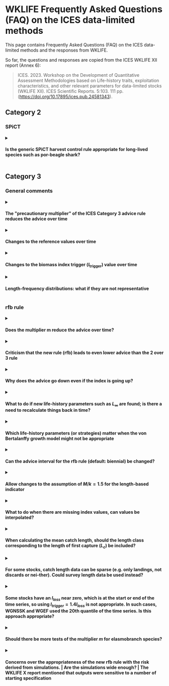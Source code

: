 # WKLIFE Frequently Asked Questions (FAQ) on the ICES data-limited methods

This page contains Frequently Asked Questions (FAQ) on the ICES data-limited methods and the responses from WKLIFE.

So far, the questions and responses are copied from the ICES WKLIFE XII report (Annex 6):

> ICES. 2023. Workshop on the Development of Quantitative Assessment Methodologies based on Life-history traits, exploitation characteristics, and other relevant parameters for data-limited stocks (WKLIFE XII). ICES Scientific Reports. 5:103. 111 pp. (<https://doi.org/10.17895/ices.pub.24581343>).

## Category 2

### SPiCT

<details>

<summary>

#### Is the generic SPiCT harvest control rule appropriate for long-lived species such as por-beagle shark?

</summary>

TODO

*Question source: WGEF for WKLIFE XII 2023*

</details>

## Category 3

### General comments

<details>

<summary>

#### The "precautionary multiplier" of the ICES Category 3 advice rule reduces the advice over time

</summary>

-   ICES uses three methods to calculate the advice for Category 3 data-limited stocks (excluding short-lived species). These are the "rfb rule" for species with slower individual growth, the "chr rule" for stocks with medium individual growth, and the "rb rule" for stocks for which no reliable length data from the catch is available. These three methods include a multiplier in the calculation of the catch advice, which ensures that the catch advice leads to long-term precautionary management advice. Precautionary in this context means that the risk of the stock being depleted is reduced to a low level.
-   For the rfb rule and the chr rule, this multiplier does not lead to a continuous reduction of the catch advice every time the rules are applied. Instead, the multiplier acts as a correction factor and changes the management targets of these advice rules. If a stock is estimated to be below this corrected management target, the advice value will be reduced. However, if a stock is estimated to be at or above this management target, the multiplier does not reduce the advice further.
-   The third advice rule, the "rb rule", was only proposed as a method of last resort and should be avoided if possible. This rule is used when no reliable length data are available. Contrary to the rfb and chr rules, the rb rule does not include a management target and simply adjusts the catch advice based on the stock trend, as observed with the stock index. The rb rule likely reduces the catch advice over time with the multiplier. This is needed to ensure that (1) the management advice is precautionary in the long term, (2) the depletion risk is not greater than for the other methods, and (3) the depletion risk does not increase over time. This situa-tion can be avoided when length data are available that are representative of the catch of the stock. These length data allow the application of the rfb or chr rules, which do not lead to a continuous reduction in the catch advice. A single year of length data can be enough to move away from the rb rule to either the rfb or chr rule.

*Question source: Scottish Fishermen's Federation for WKLIFE XII 2023*

</details>

<details>
    
<summary>

#### Changes to the reference values over time

</summary>

The rfb, rb, and chr rules include reference values such as a trigger value for the biomass index ($I_\text{trigger}$), the length at first capture ($L_c$), a length reference value ($L_{F=M}$), or the target harvest rate $F_\text{proxy,MSY}$. In general, these reference values should be set when the methods are applied for the first time and should not be updated for every application. The values could be periodically re-evaluated every few years, similar to benchmarks for data-rich stocks. However, if the entire biomass index series is updated for a new application, for example by using delta gam modelled index, the reference values should be updated accordingly (while using the same historical period for $F_\text{proxy,MSY}$ and ($I_\text{trigger}$)).

_Response from WKLIFE XIII 2024_

</details>

<details>
    
<summary>  
    
#### Changes to the biomass index trigger ($I_\text{trigger}$) value over time

</summary>

See the response to [changes to the reference values over time](#changes-to-the-reference-values-over-time) for a general response.

_Specific considerations for the biomass index trigger:_

The biomass safeguard $b$ of the rfb, rb, and chr rules is defined as

$$b = \text{min} \left( 1, \frac{I_{y-1}}{I_\text{trigger}} \right)$$

where the current biomass index value ($I_{y-1}$) is compared to a trigger value ($I_\text{trigger}$). If the most recent biomass index value falls below $I_\text{trigger}$, the biomass safeguard reduces the advised catch. In the absence of further information, $I_\text{trigger}$ is generically defined based on lowest observed biomass index value ($I_\text{trigger}= 1.4I_\text{loss}$).

During the first application of the rfb/rb/chr rules, $I_\text{loss}$ is typically defined as the biomass index value in a specific year. In subsequent applications of the rfb/rb/chr rule, $I_\text{loss}$ should *NOT* be re-defined with biomass index values from new data years.

Some biomass indices are derived by modelling or standardising survey data. This means that the biomass index time series may. In this case, the calculation of $I_\text{trigger}$ should be based on the new value for $I_\text{loss}$ from the same reference year (defined during the first application of the rfb/rb/chr rule). The R package `cat3advice` allows the definition of $I_\text{trigger}$ based on a reference year (see the [package vignette](https://github.com/shfischer/cat3advice/blob/main/vignettes/cat3advice.md#biomass-safeguard-b) for more details):

```
library(cat3advice)
data(ple7e_idx) # example data
# define Itrigger with a reference year for Iloss
b(ple7e_idx, yr_ref = 2007)
```

The reference year for $I_\text{loss}$ should generally not be changed. In a modelled biomass index, the year in which $I_\text{loss}$ is observed may change to a different (historical) year. In such a case, the appropriateness of the biomass index to provide catch advice should be carefully considered. Should the change be caused by a correction of errors in historical survey data, this may warrant a change of $I_\text{loss}$ but will need to be documented (and possibly reviewed).

_Response from WKLIFE XIII 2024_

</details>

<details>

<summary>

#### Length-frequency distributions: what if they are not representative

</summary>

-   to do

*Response: WKLIFE XIII 2024*

</details>


### rfb rule

<details>

<summary>

#### Does the multiplier m reduce the advice over time?

</summary>

There is sometimes the incorrect perception that the multiplier of the rfb and chr rules continuously decreases the catch advice over time. The multiplier of the empirical harvest control rules is a tuning parameter that ensures that the advice follows the ICES precautionary approach. The components of the harvest control rules are multiplicative, this means that the multiplier can be thought of as adjusting the target of the harvest control rules, i.e. the reference length in component f of the rfb rule and the target harvest rate of the chr rule. This principle is illustrated in the following equation for the rfb rule:

$$A_{y+1} = A_y\ r\ f\ b\ m = A_y\ r\ \frac{L_{y-1}}{L_{F=M}}\ b\ m = A_y\ r\ \frac{L_{y-1}}{L_{F=M}/m}\ b = A_y\ r\ \frac{L_{y-1}}{L'_{F=M}}\ b$$

where $A_{y+1}$ is the new catch advice, $A_y$ is the previous catch advice, $r$, $f$, $b$ and the multiplier $m$ are the components of the rfb rule,  the multiplier, $L_{y-1}$ the mean catch length, and $L_{F=M}$ the MSY proxy reference length.

Response copied from WKLIFE XI report (ICES, 2023, Section 2.2.8, page 28): 
* ICES. 2023. Eleventh Workshop on the Development of Quantitative Assessment Methodologies based on LIFE-history traits, exploitation characteristics, and other relevant parameters for data-limited stocks (WKLIFE XI). ICES Scientific Reports. 5:21. 74 pp. (<https://doi.org/10.17895/ices.pub.22140260>).

*Question source: WGDEEP for WKLIFE XII 2023*

</details>

<details>

<summary>

#### Criticism that the new rule (rfb) leads to even lower advice than the 2 over 3 rule

</summary>

The 2 over 3 rule was implemented in 2012 as an interim measure based on the best available science at that time. Re-evaluation of this method through simulation has shown that the 2 over 3 rule does not follow the ICES precautionary approach and can increase the risk of stock depletion over time. This means that the catch advice from the 2 over 3 rule in many cases was higher than it should have been. The new rfb rule was implemented after extensive simulation testing and review and was designed to explicitly follow the ICES precautionary approach and the MSY approach. This means that the catch advice from the rfb rule may be lower than from the 2 over 3 rule but this is required to follow ICES management objectives.

*Question source: WGDEEP for WKLIFE XII 2023*

</details>

<details>

<summary>

#### Why does the advice go down even if the index is going up?

</summary>

The previous 2 over 3 rule calculated catch advice based on the trend from a bio-mass index. In addition to this, the rfb rule also considers (1) the exploitation of the stock based on catch-length data and (2) includes a biomass safeguard that reduces the catch advice if the biomass index falls below a trigger value. The catch advice calculated with the rfb rule is a result of all these considerations combined. Furthermore, the trend in the biomass index is calculated by using data from the most recent five years, i.e. an increase in the index in a single year does not necessarily result in a positive biomass trend.

*Question source: WGDEEP for WKLIFE XII 2023*

</details>

<details>

<summary>

#### What to do if new life-history parameters such as $L_\infty$ are found; is there a need to recalculate things back in time?

</summary>

There is no need to annually update life-history parameters. If new growth pa-rameters are available and these are substantially different from previous esti-mates, these new ones should be used. To ensure consistency in the calculation, derived values such as the reference length LF=M should also be updated and the historical mean catch length compared to this new reference length. Growth parameters and derived metrics such as the reference length should be periodically reevalu-ated, e.g. every 3-5 years, following a similar schedule to benchmarks for Catego-ry 1 data-rich stocks, but kept constant in-between unless there is compelling new evidence for a change.

*Question source: WGDEEP for WKLIFE XII 2023*

</details>

<details>

<summary>

#### Which life-history parameters (or strategies) matter when the von Bertalanffy growth model might not be appropriate

</summary>

-   The individual growth rate (von Bertalanffy $k$) is only used to decide which method or multiplier is used and a rough estimate is enough, e.g. is $k$ below $0.2\ year^{-1}$ or not. The only other growth parameter used for the rfb rule is the asymptotic length L∞, which is used in the calculation of the reference length $L_{F=M}$ but the actual shape of the growth curve is less important.

*Question source: WGDEEP for WKLIFE XII 2023*

</details>

<details>

<summary>

#### Can the advice interval for the rfb rule (default: biennial) be changed?

</summary>

-   The ICES technical guidelines recommend the implementation of the rfb rule with a biennial advice interval (ICES, 2022). WKLIFE XI (ICES, 2023) was asked if the rfb rule could be applied on an annual basis and concluded that this is unlike-ly to increase the risk of stock depletion but has the undesirable feature of reduc-ing the long-term catch and should only be used in exceptional cases when asked for by ICES advice requesters (ICES, 2023, 2.2.4.1, page 21). Other advice intervals (from one to five years) were included in the generic testing of the rfb rule (Fischer et al., 2021a,b) but the biennial advice interval appeared to work best. Longer advice intervals can reduce the reactivity of the rfb rule and may increase the risk of stock depletion because the catch cannot be reduced fast enough.

*References* 

* Fischer, S. H., De Oliveira, J. A. A., Mumford, J. D., & Kell, L. T. 2021a. Using a genetic algorithm to optimize a data-limited catch rule. ICES Journal of Marine Science, 78: 1311–1323. (<https://doi.org/10.1093/icesjms/fsab018>). 

* Fischer, S. H., De Oliveira, J. A. A., Mumford, J. D., & Kell, L. T. 2021b. Application of explicit precautionary principles in data-limited fisheries management. ICES Journal of Marine Science, 78: 2931–2942. (<https://doi.org/10.1093/icesjms/fsab169>). 

* ICES. 2022. ICES technical guidance for harvest control rules and stock assessments for stocks in categories 2 and 3. In Report of ICES advisory committee, 2022. ICES advice 2022, section 16.4.11. 20 pp. International Council for the Exploration of the Sea. (<https://doi.org/10.17895/ices.advice.19801564>). 

* ICES. 2023. Eleventh Workshop on the Development of Quantitative Assessment Methodologies based on LIFE-history traits, exploitation characteristics, and other relevant parameters for data-limited stocks (WKLIFE XI). ICES Scientific Reports. 5:21. 74 pp. (<https://doi.org/10.17895/ices.pub.22140260>).

*Question source: WGDEEP for WKLIFE XII 2023*

</details>

<details>

<summary>

#### Allow changes to the assumption of $M/k=1.5$ for the length-based indicator

</summary>

The assumption of $M/k=1.5$ is solely used for a simple calculation of the reference length $L_{F=M}$. This simplification of reality was shown to be appropriate in simulation testing even if the reality (operating model) was different and the parameterisation of the rfb rule with its multipliers accounts for potential deviations. Deviations from $M/k=1.5$ are possible following Jardim et al. (2015; Appendix A):

$$L_{F=γM,k=θM} = \frac{\theta L_\infty + L_c (\gamma + 1)}{\theta + \gamma + 1}$$

where $\gamma$ links the natural mortality $M$ to fishing mortality $F$ as the proxy for MSY (set to 1 for $L_{F=M}$), $\theta$ links the von Bertlanffy $k$ to $M$, $L_\infty$ is the asymptotic length and $L_c$ is the length at first capture.

The function for the calculation of the reference length in the `cat3advice` R package (`Lref()`) includes an argument (`Mk`) to change the $M/k$ ratio to any user-defined value.

*References* 

* Jardim, E., Azevedo, M., and Brites, N. M. 2015. Harvest control rules for data-limited stocks using length-based reference points and survey biomass indices. Fisheries Research, 171: 12–19. (<https://doi.org/10.1016/j.fishres.2014.11.013>).

*Question source: WGDEEP for WKLIFE XII 2023*

</details>

<details>

<summary>

#### What to do when there are missing index values, can values be interpolated?

</summary>

In general, interpolating missing index values is not recommended because this would imply information is available when it does not exist. This is an area that needs further consideration.

*Question source: WGDEEP for WKLIFE XII 2023*

</details>

<details>

<summary>

#### When calculating the mean catch length, should the length class corresponding to the length of first capture ($L_c$) be included?

</summary>

The ICES technical guidelines specify that only length classes above $L_c$ should be considered. Whether $L_c$ is included or not does not really matter as long as it is done consistently between years. The `cat3advice` R package function for calculating mean catch length (`Lmean`) includes $L_c$ by default, but this can be turned off by setting the argument `include_Lc=FALSE`.

*Question source: WGEF for WKLIFE XII 2023*

</details>

<details>

<summary>

#### For some stocks, catch length data can be sparse (e.g. only landings, not discards or nei-ther). Could survey length data be used instead?

</summary>

Some work on this issue was presented at WKLIFE XII (ICES, 2023). The conclusion was that it might be possible to use survey length data as a proxy if no or insufficient (commercial) length data are available. The length at first capture $L_c$ should still be estimated from catch data to account for fisheries selectivity because the $L_c$ from survey data might be too low and bias the reference length $L_{F=M}$ (which is on the assumption of knife-edged fisheries selectivity).

*References* 

* ICES. 2023. Workshop on the Development of Quantitative Assessment Methodologies based on Life-history traits, exploitation characteristics, and other relevant parameters for data-limited stocks (WKLIFE XII). ICES Scientific Reports. 5:103. 111 pp. (<https://doi.org/10.17895/ices.pub.24581343>).

*Question source: WGEF for WKLIFE XII 2023*

</details>

<details>

<summary>

#### Some stocks have an $I_{loss}$ near zero, which is at the start or end of the time series, so using $I_{trigger} = 1.4 I_{loss}$ is not appropriate. In such cases, WGNSSK and WGEF used the 20th quantile of the time series. Is this approach appropriate?

</summary>

ICES technical guidelines specify that $I_{trigger}$ is a value below which a stock’s productivity is thought to be impaired and offer a calculation based on the lowest observed index value, $I_{loss}$, if no other information is available. If index values are very low or questionable at the beginning, these values could be removed. Using the 20th percentile of the index time seems appropriate and will lead to a larger $I_{trigger}$. This means the biomass safeguard will already be applied at higher index values and is more precautionary than the default approach.

*Question source: WGEF for WKLIFE XII 2023*

</details>

<details>

<summary>

#### Should there be more tests of the multiplier $m$ for elasmobranch species?

</summary>

The Category 3 empirical harvest control rules (rfb/rb/chr) were tested for a wide range of scenarios and stocks, including slow-growing and long-lived species and elasmobranchs. These methods were tuned to be precautionary in the long term, so there is no immediate need for additional testing. Stock-specific simulations for specific stocks are encouraged, and the ICES technical guidelines encourage such work. The WKLIFE roadmap and proposed ToRs for the next WKLIFE meeting also include work on specific life histories, including considerations for elasmobranchs.

*Question source: WGEF for WKLIFE XII 2023*

</details>

<details>

<summary>

#### Concerns over the appropriateness of the new rfb rule with the risk derived from simulations. \| Are the simulations wide enough? \| The WKLIFE X report mentioned that outputs were sensitive to a number of starting specification

</summary>

The implementation of the new WKLIFE X methods for Category 3 stocks (rfb/rb/chr rules) is the culmination of more than five years of scientific work. The work has been developed under the supervision of the WKLIFE workshops, where it has also been reviewed (see reference list below). Furthermore, the scientific work has been pub-lished in five scientific articles in internationally renowned scientific journals, where the work was peer-reviewed by several independent reviewers (see reference list below). The simulations accounted for many scenarios, including different life histories, depletion scenarios, and sensitivity analyses. The methods were developed generically so that they are applicable to any ICES stock without requiring extensive stock-specific information. The catch advice might appear fairly low, but this is required to ensure management objectives are met in the long term. Additional more stock-specific data can be collected and used in case-specific analyses. However, this is a data and labour-intensive and expensive process but may lead to a higher catch advice.

*References*

-   Fischer, S. H., De Oliveira, J. A. A., & Kell, L. T. 2020. Linking the performance of a data-limited empirical catch rule to life-history traits. ICES Journal of Marine Science, 77: 1914-1926. (<https://doi.org/10.1093/icesjms/fsaa054>).

-   Fischer, S. H., De Oliveira, J. A. A., Mumford, J. D., & Kell, L. T. 2021a. Using a genetic algorithm to optimize a data-limited catch rule. ICES Journal of Marine Science, 78: 1311–1323. (<https://doi.org/10.1093/icesjms/fsab018>).

-   Fischer, S. H., De Oliveira, J. A. A., Mumford, J. D., & Kell, L. T. 2021b. Application of explicit precautionary principles in data-limited fisheries management. ICES Journal of Marine Science, 78: 2931–2942. (<https://doi.org/10.1093/icesjms/fsab169>).

-   Fischer, S. H., De Oliveira, J. A., Mumford, J. D., & Kell, L. T. 2022. Exploring a relative harvest rate strategy for moderately data-limited fisheries management. ICES Journal of Marine Science, 79: 1730-1741. (<https://doi.org/10.1093/icesjms/fsac103>).

-   Fischer, S. H., De Oliveira, J. A., Mumford, J. D., & Kell, L. T. 2023. Risk equivalence in data‐limited and data‐rich fisheries management: An example based on the ICES advice framework. Fish and Fisheries, 24: 231-247. (<https://doi.org/10.1111/faf.12722>).

-   ICES. 2017. Report of the ICES Workshop on the Development of Quantitative Assessment Methodologies based on Life-history traits, exploitation characteristics, and other relevant parameters for data-limited stocks in categories 3-6 (WKLIFE VII). ICES CM 2017/ACOM:43.

-   ICES. 2018. Report of the Eighth Workshop on the Development of Quantitative Assessment Methodologies based on LIFE-history traits, exploitation characteristics, and other relevant parameters for data-limited stocks (WKLIFE VIII). ICES CM 2018/ACOM:40.

-   ICES. 2019. Ninth Workshop on the Development of Quantitative Assessment Methodologies based on LIFE-history traits, exploitation characteristics, and other relevant parameters for data-limited stocks (WKLIFE IX). ICES Scientific reports, 1:131. (<https://doi.org/10.17895/ices.pub.5550>)

-   ICES. 2020a. Tenth Workshop on the Development of Quantitative Assessment Methodologies based on LIFE-history traits, exploitation characteristics, and other relevant parameters for data-limited stocks (WKLIFE X). ICES Scientific reports, 2:98, 72 pp. (<https://doi.org/10.17895/ices.pub.5985>).

-   ICES. 2022. ICES technical guidance for harvest control rules and stock assessments for stocks in categories 2 and 3. In Report of ICES advisory committee, 2022. ICES advice 2022, section 16.4.11. 20 pp. (<https://doi.org/10.17895/ices.advice.19801564>).

-   ICES. 2023a. Eleventh Workshop on the Development of Quantitative Assessment Methodologies based on LIFE-history traits, exploitation characteristics, and other relevant parameters for data-limited stocks (WKLIFE XI). ICES Scientific Reports. 5:21. 74 pp. (<https://doi.org/10.17895/ices.pub.22140260>).

-   ICES. 2023b. Workshop on the Development of Quantitative Assessment Methodologies based on Life-history traits, exploitation characteristics, and other relevant parameters for data-limited stocks (WKLIFE XII). ICES Scientific Reports. 5:103. 111 pp. (<https://doi.org/10.17895/ices.pub.24581343>).

*Question source: Scottish Fishermen's Federation for WKLIFE XII 2023*

</details>
